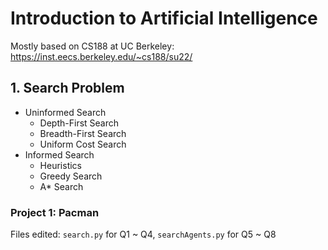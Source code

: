 # Introduction to Artificial Intelligence
Mostly based on CS188 at UC Berkeley: https://inst.eecs.berkeley.edu/~cs188/su22/

## 1. Search Problem
- Uninformed Search
  - Depth-First Search
  - Breadth-First Search
  - Uniform Cost Search
- Informed Search
  - Heuristics
  - Greedy Search
  - A* Search

### Project 1: Pacman
Files edited: `search.py` for Q1 ~ Q4, `searchAgents.py` for Q5 ~ Q8
